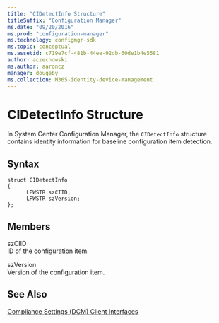 ```yaml
---
title: "CIDetectInfo Structure"
titleSuffix: "Configuration Manager"
ms.date: "09/20/2016"
ms.prod: "configuration-manager"
ms.technology: configmgr-sdk
ms.topic: conceptual
ms.assetid: c719e7cf-481b-44ee-92db-60de1b4e5581
author: aczechowski
ms.author: aaroncz
manager: dougeby
ms.collection: M365-identity-device-management
---
```

# CIDetectInfo Structure
In System Center Configuration Manager, the `CIDetectInfo` structure contains identity information for baseline configuration item detection.  

## Syntax  

```  
struct CIDetectInfo  
{  
      LPWSTR szCIID;  
      LPWSTR szVersion;  
};  
```  

## Members  
 szCIID  
 ID of the configuration item.  

 szVersion  
 Version of the configuration item.  

## See Also  
 [Compliance Settings (DCM) Client Interfaces](../../../../../develop/reference/core/clients/client-classes/compliance-settings--dcm--client-interfaces.md)
